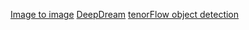 [Image to image](https://affinelayer.com/pixsrv/)
[DeepDream](https://deepdreamgenerator.com/)
[tenorFlow object
detection](https://github.com/tensorflow/models/tree/master/research/object_detection)
